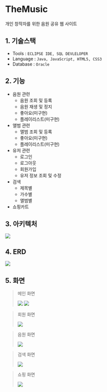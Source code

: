 # TheMusic
개인 창작자를 위한 음원 공유 웹 사이트

## 1. 기술스택
- Tools : `ECLIPSE IDE, SQL DEVLELOPER`
- Language : `Java, JavaScript, HTML5, CSS3`
- Database : `Oracle`

## 2. 기능
- 음원 관련
  - 음원 조회 및 등록
  - 음원 재생 및 정지
  - 좋아요(미구현)
  - 플레이리스트(미구현)
- 앨범 관련
  - 앨범 조회 및 등록
  - 좋아요(미구현)
  - 플레이리스트(미구현)
- 유저 관련
  - 로그인
  - 로그아웃
  - 회원가입
  - 유저 정보 조회 및 수정
- 검색
  - 제목별
  - 가수별
  - 앨범별
- 쇼핑카트
  
## 3. 아키텍처
![](https://images.velog.io/images/banjjoknim/post/b98876a0-1be9-4daf-8469-7dbb9cb61cbd/image.png)

## 4. ERD
![](https://images.velog.io/images/banjjoknim/post/2d066949-7d60-4c9c-84c7-72d7e1cf8f03/image.png)

## 5. 화면
> 메인 화면
> 
> ![](https://images.velog.io/images/banjjoknim/post/6d46ab50-f0dc-4345-a58b-eb83e10f043a/image.png)
> ![](https://images.velog.io/images/banjjoknim/post/c7dfef71-734f-4f2b-afca-237661556dcf/image.png)

> 회원 화면
> 
> ![](https://images.velog.io/images/banjjoknim/post/e2b6ced4-ab98-4da6-a512-55a2dd656c8f/image.png)

> 음원 화면
> 
> ![](https://images.velog.io/images/banjjoknim/post/bab9595e-17b9-4cd7-ad2b-c1adf6135c27/image.png)

> 검색 화면
> 
> ![](https://images.velog.io/images/banjjoknim/post/36f7aec9-9d64-49e8-a235-af12baea8e9f/image.png)

> 쇼핑 화면
>
> ![](https://images.velog.io/images/banjjoknim/post/6bba1a5f-97d4-4dff-9d8c-1100de92511a/image.png)

